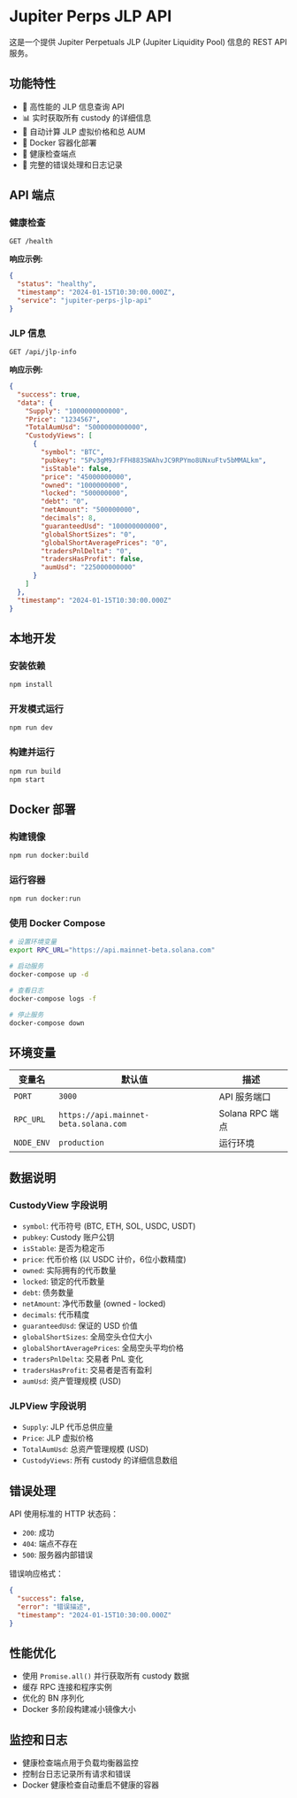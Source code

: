# Jupiter Perps JLP API

这是一个提供 Jupiter Perpetuals JLP (Jupiter Liquidity Pool) 信息的 REST API 服务。

## 功能特性

- 🚀 高性能的 JLP 信息查询 API
- 📊 实时获取所有 custody 的详细信息
- 🔄 自动计算 JLP 虚拟价格和总 AUM
- 🐳 Docker 容器化部署
- 🏥 健康检查端点
- 📝 完整的错误处理和日志记录

## API 端点

### 健康检查
```
GET /health
```

**响应示例:**
```json
{
  "status": "healthy",
  "timestamp": "2024-01-15T10:30:00.000Z",
  "service": "jupiter-perps-jlp-api"
}
```

### JLP 信息
```
GET /api/jlp-info
```

**响应示例:**
```json
{
  "success": true,
  "data": {
    "Supply": "1000000000000",
    "Price": "1234567",
    "TotalAumUsd": "5000000000000",
    "CustodyViews": [
      {
        "symbol": "BTC",
        "pubkey": "5Pv3gM9JrFFH883SWAhvJC9RPYmo8UNxuFtv5bMMALkm",
        "isStable": false,
        "price": "45000000000",
        "owned": "1000000000",
        "locked": "500000000",
        "debt": "0",
        "netAmount": "500000000",
        "decimals": 8,
        "guaranteedUsd": "100000000000",
        "globalShortSizes": "0",
        "globalShortAveragePrices": "0",
        "tradersPnlDelta": "0",
        "tradersHasProfit": false,
        "aumUsd": "225000000000"
      }
    ]
  },
  "timestamp": "2024-01-15T10:30:00.000Z"
}
```

## 本地开发

### 安装依赖
```bash
npm install
```

### 开发模式运行
```bash
npm run dev
```

### 构建并运行
```bash
npm run build
npm start
```

## Docker 部署

### 构建镜像
```bash
npm run docker:build
```

### 运行容器
```bash
npm run docker:run
```

### 使用 Docker Compose
```bash
# 设置环境变量
export RPC_URL="https://api.mainnet-beta.solana.com"

# 启动服务
docker-compose up -d

# 查看日志
docker-compose logs -f

# 停止服务
docker-compose down
```

## 环境变量

| 变量名 | 默认值 | 描述 |
|--------|--------|------|
| `PORT` | `3000` | API 服务端口 |
| `RPC_URL` | `https://api.mainnet-beta.solana.com` | Solana RPC 端点 |
| `NODE_ENV` | `production` | 运行环境 |

## 数据说明

### CustodyView 字段说明

- `symbol`: 代币符号 (BTC, ETH, SOL, USDC, USDT)
- `pubkey`: Custody 账户公钥
- `isStable`: 是否为稳定币
- `price`: 代币价格 (以 USDC 计价，6位小数精度)
- `owned`: 实际拥有的代币数量
- `locked`: 锁定的代币数量
- `debt`: 债务数量
- `netAmount`: 净代币数量 (owned - locked)
- `decimals`: 代币精度
- `guaranteedUsd`: 保证的 USD 价值
- `globalShortSizes`: 全局空头仓位大小
- `globalShortAveragePrices`: 全局空头平均价格
- `tradersPnlDelta`: 交易者 PnL 变化
- `tradersHasProfit`: 交易者是否有盈利
- `aumUsd`: 资产管理规模 (USD)

### JLPView 字段说明

- `Supply`: JLP 代币总供应量
- `Price`: JLP 虚拟价格
- `TotalAumUsd`: 总资产管理规模 (USD)
- `CustodyViews`: 所有 custody 的详细信息数组

## 错误处理

API 使用标准的 HTTP 状态码：

- `200`: 成功
- `404`: 端点不存在
- `500`: 服务器内部错误

错误响应格式：
```json
{
  "success": false,
  "error": "错误描述",
  "timestamp": "2024-01-15T10:30:00.000Z"
}
```

## 性能优化

- 使用 `Promise.all()` 并行获取所有 custody 数据
- 缓存 RPC 连接和程序实例
- 优化的 BN 序列化
- Docker 多阶段构建减小镜像大小

## 监控和日志

- 健康检查端点用于负载均衡器监控
- 控制台日志记录所有请求和错误
- Docker 健康检查自动重启不健康的容器
